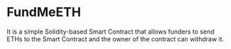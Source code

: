 # FundMeETH

It is a simple Solidity-based Smart Contract that allows funders to send ETHs to the Smart Contract and the owner of the contract can withdraw it.